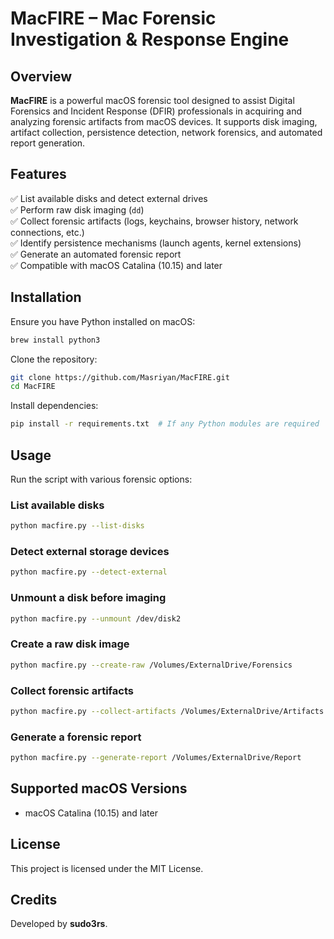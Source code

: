 # MacFIRE – Mac Forensic Investigation & Response Engine

## Overview
**MacFIRE** is a powerful macOS forensic tool designed to assist Digital Forensics and Incident Response (DFIR) professionals in acquiring and analyzing forensic artifacts from macOS devices. It supports disk imaging, artifact collection, persistence detection, network forensics, and automated report generation.

## Features
✅ List available disks and detect external drives  
✅ Perform raw disk imaging (`dd`)  
✅ Collect forensic artifacts (logs, keychains, browser history, network connections, etc.)  
✅ Identify persistence mechanisms (launch agents, kernel extensions)  
✅ Generate an automated forensic report  
✅ Compatible with macOS Catalina (10.15) and later  

## Installation
Ensure you have Python installed on macOS:
```bash
brew install python3
```

Clone the repository:
```bash
git clone https://github.com/Masriyan/MacFIRE.git
cd MacFIRE
```

Install dependencies:
```bash
pip install -r requirements.txt  # If any Python modules are required
```

## Usage
Run the script with various forensic options:

### List available disks
```bash
python macfire.py --list-disks
```

### Detect external storage devices
```bash
python macfire.py --detect-external
```

### Unmount a disk before imaging
```bash
python macfire.py --unmount /dev/disk2
```

### Create a raw disk image
```bash
python macfire.py --create-raw /Volumes/ExternalDrive/Forensics
```

### Collect forensic artifacts
```bash
python macfire.py --collect-artifacts /Volumes/ExternalDrive/Artifacts
```

### Generate a forensic report
```bash
python macfire.py --generate-report /Volumes/ExternalDrive/Report
```

## Supported macOS Versions
- macOS Catalina (10.15) and later

## License
This project is licensed under the MIT License.

## Credits
Developed by **sudo3rs**.

